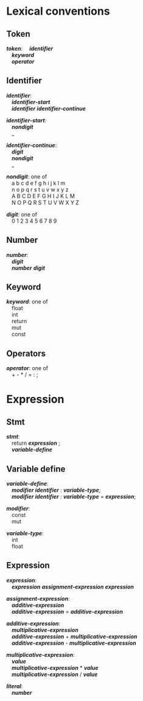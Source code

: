 # Lexical conventions
## Token
<b>*token*</b>:
&emsp;<b>*identifier*</b><br>
&emsp;<b>*keyword*</b><br>
&emsp;<b>*operator*</b><br>

## Identifier
<b>*identifier*</b>:<br>
&emsp;<b>*identifier-start*</b><br>
&emsp;<b>*identifier*</b> <b>*identifier-continue*</b>

<b>*identifier-start*</b>:<br>
&emsp;<b>*nondigit*</b><br>
&emsp;_<br>

<b>*identifier-continue*</b>:<br>
&emsp;<b>*digit*</b><br>
&emsp;<b>*nondigit*</b><br>
&emsp;_<br>

<b>*nondigit*</b>: one of<br>
&emsp;a b c d e f g h i j k l m<br>
&emsp;n o p q r s t u v w x y z<br>
&emsp;A B C D E F G H I J K L M<br>
&emsp;N O P Q R S T U V W X Y Z<br>

<b>*digit*</b>: one of<br>
&emsp;0 1 2 3 4 5 6 7 8 9<br>

## Number
<b>*number*</b>:<br>
&emsp;<b>*digit*</b><br>
&emsp;<b>*number*</b> <b>*digit*</b><br>

## Keyword
<b>*keyword*</b>: one of<br>
&emsp;float<br>
&emsp;int<br>
&emsp;return<br>
&emsp;mut<br>
&emsp;const<br>

## Operators
<b>*operator*</b>: one of<br>
&emsp;+ - * / = : ;<br>

# Expression
## Stmt
<b>*stmt*</b>:<br>
&emsp;return <b>*expression*</b> ;<br>
&emsp;<b>*variable-define*</b><br>

## Variable define
<b>*variable-define*</b>:<br>
&emsp;<b>*modifier*</b> <b>*identifier*</b> : <b>*variable-type*</b>;<br>
&emsp;<b>*modifier*</b> <b>*identifier*</b> : <b>*variable-type*</b> = <b>*expression*</b>;<br>

<b>*modifier*</b>:<br>
&emsp;const<br>
&emsp;mut<br>

<b>*variable-type*</b>:<br>
&emsp;int<br>
&emsp;float<br>

## Expression
<b>*expression*</b>:<br>
&emsp;<b>*expression*</b> <b>*assignment-expression*</b> <b>*expression*</b><br>

<b>*assignment-expression*</b>:<br>
&emsp;<b>*additive-expression*</b><br>
&emsp;<b>*additive-expression*</b> = <b>*additive-expression*</b><br>

<b>*additive-expression*</b>:<br>
&emsp;<b>*multiplicative-expression*</b><br>
&emsp;<b>*additive-expression*</b> + <b>*multiplicative-expression*</b><br>
&emsp;<b>*additive-expression*</b> - <b>*multiplicative-expression*</b><br>

<b>*multiplicative-expression*</b>:<br>
&emsp;<b>*value*</b><br>
&emsp;<b>*multiplicative-expression*</b> * <b>*value*</b><br>
&emsp;<b>*multiplicative-expression*</b> / <b>*value*</b><br>

<b>*literal*</b>:<br>
&emsp;<b>*number*</b><br>